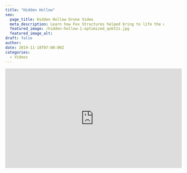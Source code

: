 ```yaml
---
title: "Hidden Hollow"
seo:
  page_title: Hidden Hollow Drone Video
  meta_description: Learn how Fox Structures helped bring to life the whimsical vision for Hidden Hollow ART’s retail space.
  featured_image: /hidden-hollow-1-optimized_qxbt2z.jpg
  featured_image_alt:
draft: false
author:
date: 2019-11-18T07:00:00Z
categories:
  - Videos
---
```


<div class="video-wrapper">
<iframe width="560" height="315" src="https://www.youtube.com/embed/HozlIw8DiNM?si=3q2yfPgBeguMyO3m" title="YouTube video player" frameborder="0" allow="accelerometer; autoplay; clipboard-write; encrypted-media; gyroscope; picture-in-picture; web-share" referrerpolicy="strict-origin-when-cross-origin" allowfullscreen></iframe>
</div>